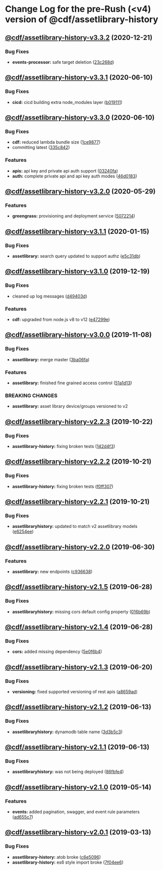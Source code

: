 # Change Log for the pre-Rush (<v4) version of @cdf/assetlibrary-history

## [@cdf/assetlibrary-history-v3.3.2](@cdf/assetlibrary-history-v3.3.1...@cdf/assetlibrary-history-v3.3.2) (2020-12-21)
### Bug Fixes

* **events-processor:** safe target deletion ([23c268d](23c268d1ca40e1b53c8d371f8fb22d0bf34c885f))

## [@cdf/assetlibrary-history-v3.3.1](@cdf/assetlibrary-history-v3.3.0...@cdf/assetlibrary-history-v3.3.1) (2020-06-10)


### Bug Fixes

* **cicd:** cicd building extra node_modules layer ([b019111](b019111adadea7bac04ed3aaa35254c3137615e0))

## [@cdf/assetlibrary-history-v3.3.0](@cdf/assetlibrary-history-v3.2.0...@cdf/assetlibrary-history-v3.3.0) (2020-06-10)


### Bug Fixes

* **cdf:** reduced lambda bundle size ([1ce9877](1ce9877878831dac78b00ddbc5589cadead19d53))
* committing latest ([335c842](335c84223ab2a860c52766559b220170a64c7c17))


### Features

* **apis:** api key and private api auth support ([03240fa](03240fad4867ada8d9babd68d1124e6e4f7770da))
* **auth:** complete private api and api key auth modes ([46d0183](46d0183e779e21a7ad39e879481b369bec2d060f))

## [@cdf/assetlibrary-history-v3.2.0](@cdf/assetlibrary-history-v3.1.1...@cdf/assetlibrary-history-v3.2.0) (2020-05-29)


### Features

* **greengrass:** provisioning and deployment service ([5072214](5072214fb81a0d6a8f8641bf0f52fefb7f2ad950))

## [@cdf/assetlibrary-history-v3.1.1](@cdf/assetlibrary-history-v3.1.0...@cdf/assetlibrary-history-v3.1.1) (2020-01-15)


### Bug Fixes

* **assetlibrary:** search query updated to support authz ([e5c31db](e5c31db609841406d98733e62e3ed93073ffbb1f))

## [@cdf/assetlibrary-history-v3.1.0](@cdf/assetlibrary-history-v3.0.0...@cdf/assetlibrary-history-v3.1.0) (2019-12-19)


### Bug Fixes

* cleaned up log messages ([d49403d](d49403d11f3f73ea8c5ce061bfa790ec40cd8c13))


### Features

* **cdf:** upgraded from node.js v8 to v12 ([e47299e](e47299ee399acf6554a0845048c4fed99251c2b1))

## [@cdf/assetlibrary-history-v3.0.0](@cdf/assetlibrary-history-v2.2.3...@cdf/assetlibrary-history-v3.0.0) (2019-11-08)


### Bug Fixes

* **assetlibrary:** merge master ([3ba06fa](3ba06fa9fc5b264ceaed0f97ccf45fab97d57a08))


### Features

* **assetlibrary:** finished fine grained access control ([51a1d13](51a1d134ec48be2d62edc575998752ff866230bf))


### BREAKING CHANGES

* **assetlibrary:** asset library device/groups versioned to v2

## [@cdf/assetlibrary-history-v2.2.3](@cdf/assetlibrary-history-v2.2.2...@cdf/assetlibrary-history-v2.2.3) (2019-10-22)


### Bug Fixes

* **assetlibrary-history:** fixing broken tests ([142d4f3](142d4f3bc00637d6a7c1ec3a157522dbd0245ea5))

## [@cdf/assetlibrary-history-v2.2.2](@cdf/assetlibrary-history-v2.2.1...@cdf/assetlibrary-history-v2.2.2) (2019-10-21)


### Bug Fixes

* **assetlibrary-history:** fixing broken tests ([f0ff307](f0ff307cea631cf90e041a92be820aeccb4bff95))

## [@cdf/assetlibrary-history-v2.2.1](@cdf/assetlibrary-history-v2.2.0...@cdf/assetlibrary-history-v2.2.1) (2019-10-21)


### Bug Fixes

* **assetlibraryhistory:** updated to match v2 assetlibrary models ([e6254ee](e6254eee67adbe05d48a0c18467dd2d63550b981))

## [@cdf/assetlibrary-history-v2.2.0](@cdf/assetlibrary-history-v2.1.5...@cdf/assetlibrary-history-v2.2.0) (2019-06-30)


### Features

* **assetlibrary:** new endpoints ([c936638](c936638))

## [@cdf/assetlibrary-history-v2.1.5](@cdf/assetlibrary-history-v2.1.4...@cdf/assetlibrary-history-v2.1.5) (2019-06-28)


### Bug Fixes

* **assetlibraryhistory:** missing cors default config property ([016b69b](016b69b))

## [@cdf/assetlibrary-history-v2.1.4](@cdf/assetlibrary-history-v2.1.3...@cdf/assetlibrary-history-v2.1.4) (2019-06-28)


### Bug Fixes

* **cors:** added missing dependency ([5e0f6b4](5e0f6b4))

## [@cdf/assetlibrary-history-v2.1.3](@cdf/assetlibrary-history-v2.1.2...@cdf/assetlibrary-history-v2.1.3) (2019-06-20)


### Bug Fixes

* **versioning:** fixed supported versioning of rest apis ([a8659ad](a8659ad))

## [@cdf/assetlibrary-history-v2.1.2](@cdf/assetlibrary-history-v2.1.1...@cdf/assetlibrary-history-v2.1.2) (2019-06-13)


### Bug Fixes

* **assetlibraryhistory:** dynamodb table name ([3d3b5c3](3d3b5c3))

## [@cdf/assetlibrary-history-v2.1.1](@cdf/assetlibrary-history-v2.1.0...@cdf/assetlibrary-history-v2.1.1) (2019-06-13)


### Bug Fixes

* **assetlibraryhistory:** was not being deployed ([86fbfe4](86fbfe4))

## [@cdf/assetlibrary-history-v2.1.0](@cdf/assetlibrary-history-v2.0.1...@cdf/assetlibrary-history-v2.1.0) (2019-05-14)


### Features

* **events:** added pagination, swagger, and event rule parameters ([ad655c7](ad655c7))

## [@cdf/assetlibrary-history-v2.0.1](@cdf/assetlibrary-history-v2.0.0...@cdf/assetlibrary-history-v2.0.1) (2019-03-13)


### Bug Fixes

* **assetlibrary-history:** atob broke ([c6e5096](c6e5096))
* **assetlibrary-history:** es6 style import broke ([7f04ee6](7f04ee6))
